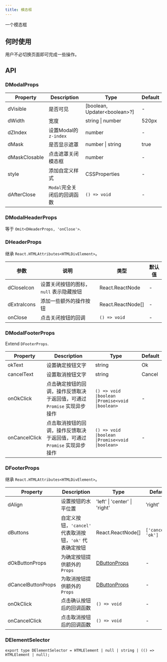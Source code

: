 ```yaml
---
title: 模态框
---
```


一个模态框

## 何时使用

用户不必切换页面即可完成一些操作。

## API

### DModalProps

<!-- prettier-ignore-start -->

| Property      | Description                 | Type                           | Default |
| ------------- | --------------------------- | ------------------------------ | ------- |
| dVisible      | 是否可见                    | [boolean, Updater\<boolean\>?] | -       |
| dWidth        | 宽度                        | string \| number               | 520px   |
| dZIndex       | 设置Modal的`z-index`        | number                         | -       |
| dMask         | 是否显示遮罩                | number \| string               | true    |
| dMaskClosable | 点击遮罩关闭模态框          | number                         | -       |
| style         | 添加自定义样式              | CSSProperties                  | -       |
| dAfterClose   | `Modal`完全关闭后的回调函数 | `() => void`                   | -       |

### DModalHeaderProps

等于 `Omit<DHeaderProps, 'onClose'>`.

### DHeaderProps

继承 `React.HTMLAttributes<HTMLDivElement>`。

<!-- prettier-ignore-start -->

| 参数        | 说明                                     | 类型              | 默认值 |
| ----------- | ---------------------------------------- | ----------------- | ------ |
| dCloseIcon  | 设置关闭按钮的图标， `null` 表示隐藏按钮 | React.ReactNode   | -      |
| dExtraIcons | 添加一些额外的操作按钮                   | React.ReactNode[] | -      |
| onClose     | 点击关闭按钮的回调                       | `() => void`      | -      |

<!-- prettier-ignore-end -->

### DModalFooterProps

Extend `DFooterProps`.

<!-- prettier-ignore-start -->

| Property      | Description                                                  | Type                                             | Default |
| ------------- | ------------------------------------------------------------ | ------------------------------------------------ | ------- |
| okText        | 设置确定按钮文字                                             | string                                           | Ok      |
| cancelText    | 设置取消按钮文字                                             | string                                           | Cancel  |
| onOkClick     | 点击确定按钮的回调，操作反馈取决于返回值，可通过 `Promise` 实现异步操作 | `() => void \|boolean \|Promise<void \|boolean>` | -       |
| onCancelClick | 点击取消按钮的回调，操作反馈取决于返回值，可通过 `Promise` 实现异步操作 | `() => void \|boolean \|Promise<void \|boolean>` | -       |

### DFooterProps

继承 `React.HTMLAttributes<HTMLDivElement>`。

<!-- prettier-ignore-start -->

| Property           | Description                                              | Type                                            | Default            |
| ------------------ | -------------------------------------------------------- | ----------------------------------------------- | ------------------ |
| dAlign             | 设置按钮的水平位置                                       | 'left' \| 'center' \| 'right'                   | 'right'            |
| dButtons           | 自定义按钮，`'cancel'` 代表取消按钮，`'ok'` 代表确定按钮 | React.ReactNode[]                               | `['cancel', 'ok']` |
| dOkButtonProps     | 为确定按钮提供额外的 `Props`                             | [DButtonProps](/components/Button#DButtonProps) | -                  |
| dCancelButtonProps | 为取消按钮提供额外的 `Props`                             | [DButtonProps](/components/Button#DButtonProps) | -                  |
| onOkClick          | 点击确认按钮后的回调函数                                 | `() => void`                                    | -                  |
| onCancelClick      | 点击取消按钮后的回调函数                                 | `() => void`                                    | -                  |

<!-- prettier-ignore-end -->

### DElementSelector

```tsx
export type DElementSelector = HTMLElement | null | string | (() => HTMLElement | null);
```

